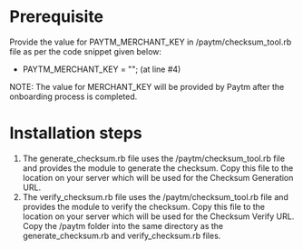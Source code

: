 # Prerequisite
Provide the value for PAYTM_MERCHANT_KEY in /paytm/checksum_tool.rb file as per the code snippet given below:
 - PAYTM_MERCHANT_KEY = "";  (at line #4)

NOTE: The value for MERCHANT_KEY will be provided by Paytm after the onboarding process is completed.

# Installation steps
1. The generate_checksum.rb file uses the /paytm/checksum_tool.rb  file and provides the module to generate the checksum. Copy this file to the location on your server which will be used for the Checksum Generation URL.
2. The verify_checksum.rb file uses the /paytm/checksum_tool.rb  file and provides the module to verify the checksum. Copy this file to the location on your server which will be used for the Checksum Verify URL.
Copy the /paytm folder into the same directory as the generate_checksum.rb and verify_checksum.rb files.
